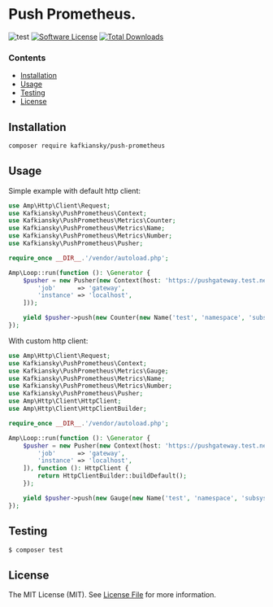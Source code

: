 # Push Prometheus.

![test](https://github.com/kafkiansky/push-prometheus/workflows/test/badge.svg?event=push)
[![Software License](https://img.shields.io/badge/license-MIT-brightgreen.svg?style=flat-square)](LICENSE)
[![Total Downloads](https://img.shields.io/packagist/dt/kafkiansky/push-prometheus.svg?style=flat-square)](https://packagist.org/packages/kafkiansky/push-prometheus)

### Contents

- [Installation](#installation)
- [Usage](#usage)
- [Testing](#testing)
- [License](#license)

## Installation


```bash
composer require kafkiansky/push-prometheus
```

## Usage

Simple example with default http client:

```php
use Amp\Http\Client\Request;
use Kafkiansky\PushPrometheus\Context;
use Kafkiansky\PushPrometheus\Metrics\Counter;
use Kafkiansky\PushPrometheus\Metrics\Name;
use Kafkiansky\PushPrometheus\Metrics\Number;
use Kafkiansky\PushPrometheus\Pusher;

require_once __DIR__.'/vendor/autoload.php';

Amp\Loop::run(function (): \Generator {
    $pusher = new Pusher(new Context(host: 'https://pushgateway.test.net/', groups: [
        'job'      => 'gateway',
        'instance' => 'localhost',
    ]));

    yield $pusher->push(new Counter(new Name('test', 'namespace', 'subsystem'), new Number(2)));
});
```

With custom http client:

```php
use Amp\Http\Client\Request;
use Kafkiansky\PushPrometheus\Context;
use Kafkiansky\PushPrometheus\Metrics\Gauge;
use Kafkiansky\PushPrometheus\Metrics\Name;
use Kafkiansky\PushPrometheus\Metrics\Number;
use Kafkiansky\PushPrometheus\Pusher;
use Amp\Http\Client\HttpClient;
use Amp\Http\Client\HttpClientBuilder;

require_once __DIR__.'/vendor/autoload.php';

Amp\Loop::run(function (): \Generator {
    $pusher = new Pusher(new Context(host: 'https://pushgateway.test.net/', groups: [
        'job'      => 'gateway',
        'instance' => 'localhost',
    ]), function (): HttpClient {
        return HttpClientBuilder::buildDefault();
    });

    yield $pusher->push(new Gauge(new Name('test', 'namespace', 'subsystem'), new Number(2)));
});
```

## Testing

``` bash
$ composer test
```  

## License

The MIT License (MIT). See [License File](LICENSE) for more information.
